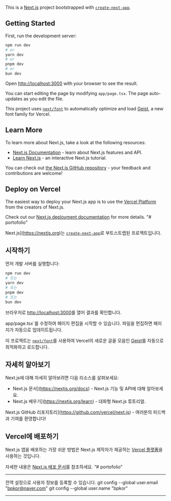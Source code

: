 This is a [Next.js](https://nextjs.org) project bootstrapped with [`create-next-app`](https://nextjs.org/docs/app/api-reference/cli/create-next-app).

## Getting Started

First, run the development server:

```bash
npm run dev
# or
yarn dev
# or
pnpm dev
# or
bun dev
```

Open [http://localhost:3000](http://localhost:3000) with your browser to see the result.

You can start editing the page by modifying `app/page.tsx`. The page auto-updates as you edit the file.

This project uses [`next/font`](https://nextjs.org/docs/app/building-your-application/optimizing/fonts) to automatically optimize and load [Geist](https://vercel.com/font), a new font family for Vercel.

## Learn More

To learn more about Next.js, take a look at the following resources:

- [Next.js Documentation](https://nextjs.org/docs) - learn about Next.js features and API.
- [Learn Next.js](https://nextjs.org/learn) - an interactive Next.js tutorial.

You can check out [the Next.js GitHub repository](https://github.com/vercel/next.js) - your feedback and contributions are welcome!

## Deploy on Vercel

The easiest way to deploy your Next.js app is to use the [Vercel Platform](https://vercel.com/new?utm_medium=default-template&filter=next.js&utm_source=create-next-app&utm_campaign=create-next-app-readme) from the creators of Next.js.

Check out our [Next.js deployment documentation](https://nextjs.org/docs/app/building-your-application/deploying) for more details.
"# portofolio" 


Next.js](https://nextjs.org)는 [`create-next-app`](https://nextjs.org/docs/app/api-reference/cli/create-next-app)로 부트스트랩된 프로젝트입니다.

## 시작하기

먼저 개발 서버를 실행합니다:

```bash
npm run dev
# 또는
yarn dev
# 또는
pnpm dev
# 또는
bun dev
```

브라우저로 [http://localhost:3000](http://localhost:3000)를 열어 결과를 확인합니다.

app/page.tsx`를 수정하여 페이지 편집을 시작할 수 있습니다. 파일을 편집하면 페이지가 자동으로 업데이트됩니다.

이 프로젝트는 [`next/font`](https://nextjs.org/docs/app/building-your-application/optimizing/fonts)를 사용하여 Vercel의 새로운 글꼴 모음인 [Geist](https://vercel.com/font)를 자동으로 최적화하고 로드합니다.

## 자세히 알아보기

Next.js에 대해 자세히 알아보려면 다음 리소스를 살펴보세요:

- Next.js 문서](https://nextjs.org/docs) - Next.js 기능 및 API에 대해 알아보세요.
- Next.js 배우기](https://nextjs.org/learn) - 대화형 Next.js 튜토리얼.

Next.js GitHub 리포지토리](https://github.com/vercel/next.js) - 여러분의 피드백과 기여를 환영합니다!

## Vercel에 배포하기

Next.js 앱을 배포하는 가장 쉬운 방법은 Next.js 제작자가 제공하는 [Vercel 플랫폼](https://vercel.com/new?utm_medium=default-template&filter=next.js&utm_source=create-next-app&utm_campaign=create-next-app-readme)을 사용하는 것입니다.

자세한 내용은 [Next.js 배포 문서](https://nextjs.org/docs/app/building-your-application/deploying)를 참조하세요.
“# portofolio” 

-------------------------------------------

전역 설정으로 사용자 정보를 등록할 수 있습니다.
git config --global user.email "bpkor@naver.com"
git config --global user.name "bpkor"

-------------------------------------------


